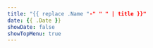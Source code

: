 ```yaml
---
title: "{{ replace .Name "-" " " | title }}"
date: {{ .Date }}
showDate: false
showTopMenu: true
---
```


